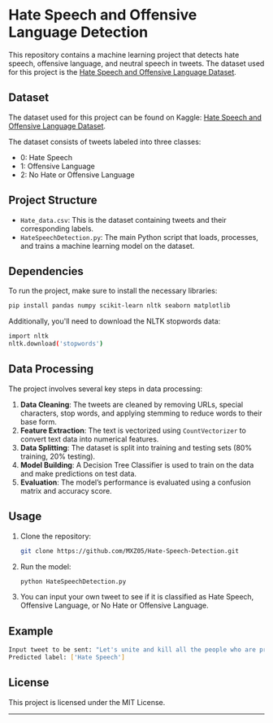 # Hate Speech and Offensive Language Detection

This repository contains a machine learning project that detects hate speech, offensive language, and neutral speech in tweets. The dataset used for this project is the [Hate Speech and Offensive Language Dataset](https://www.kaggle.com/datasets/mrmorj/hate-speech-and-offensive-language-dataset).

## Dataset
The dataset used for this project can be found on Kaggle: [Hate Speech and Offensive Language Dataset](https://www.kaggle.com/datasets/mrmorj/hate-speech-and-offensive-language-dataset).

The dataset consists of tweets labeled into three classes:
- 0: Hate Speech
- 1: Offensive Language
- 2: No Hate or Offensive Language

## Project Structure

- `Hate_data.csv`: This is the dataset containing tweets and their corresponding labels.
- `HateSpeechDetection.py`: The main Python script that loads, processes, and trains a machine learning model on the dataset.

## Dependencies

To run the project, make sure to install the necessary libraries:

```bash
pip install pandas numpy scikit-learn nltk seaborn matplotlib
```

Additionally, you'll need to download the NLTK stopwords data:

```bash
import nltk
nltk.download('stopwords')
```

## Data Processing

The project involves several key steps in data processing:

1. **Data Cleaning**: The tweets are cleaned by removing URLs, special characters, stop words, and applying stemming to reduce words to their base form.
2. **Feature Extraction**: The text is vectorized using `CountVectorizer` to convert text data into numerical features.
3. **Data Splitting**: The dataset is split into training and testing sets (80% training, 20% testing).
4. **Model Building**: A Decision Tree Classifier is used to train on the data and make predictions on test data.
5. **Evaluation**: The model’s performance is evaluated using a confusion matrix and accuracy score.

## Usage

1. Clone the repository:
    ```bash
   git clone https://github.com/MXZ05/Hate-Speech-Detection.git
    ```

2. Run the model:
    ```bash
    python HateSpeechDetection.py
    ```

3. You can input your own tweet to see if it is classified as Hate Speech, Offensive Language, or No Hate or Offensive Language.

## Example

```bash
Input tweet to be sent: "Let's unite and kill all the people who are protesting against the government"
Predicted label: ['Hate Speech']
```

## License

This project is licensed under the MIT License.

---
